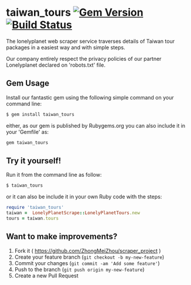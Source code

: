 

# taiwan_tours [![Gem Version](https://badge.fury.io/rb/taiwan_tours.svg)](https://badge.fury.io/rb/taiwan_tours) [![Build Status](https://travis-ci.org/ZhongMeiZhou/scraper_project.svg)](https://travis-ci.org/ZhongMeiZhou/scraper_project)

 The lonelyplanet web scraper service traverses details of Taiwan tour packages in a easiest way and with simple steps.

 Our company entirely respect the privacy policies of our partner Lonelyplanet declared on 'robots.txt' file.


## Gem Usage

 Install our fantastic gem using the following simple command on your command line:

 ```sh
 $ gem install taiwan_tours
 ```

 either, as our gem is published by Rubygems.org you can also include it in your 'Gemfile' as:

 ```ruby
 gem taiwan_tours
 ```

## Try it yourself!
 Run it from the command line as follow:

 ```sh
 $ taiwan_tours
 ```

 or it can also be include it in your own Ruby code with the steps:

```ruby
require 'taiwan_tours'
taiwan =  LonelyPlanetScrape::LonelyPlanetTours.new
tours = taiwan.tours
```

## Want to make improvements?

1. Fork it ( https://github.com/ZhongMeiZhou/scraper_project )
2. Create your feature branch (`git checkout -b my-new-feature`)
3. Commit your changes (`git commit -am 'Add some feature'`)
4. Push to the branch (`git push origin my-new-feature`)
5. Create a new Pull Request
